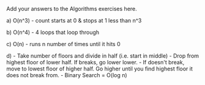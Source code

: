 Add your answers to the Algorithms exercises here. 

a) O(n^3) - count starts at 0 & stops at 1 less than n^3

b) O(n^4) - 4 loops that loop through

c) O(n) - runs n number of times until it hits 0

d)  - Take number of floors and divide in half (i.e.    start in middle)
    - Drop from highest floor of lower half. If breaks, go lower lower. 
    - If doesn't break, move to lowest floor of higher half. Go higher until you find highest floor it does not break from.
    - Binary Search = O(log n)